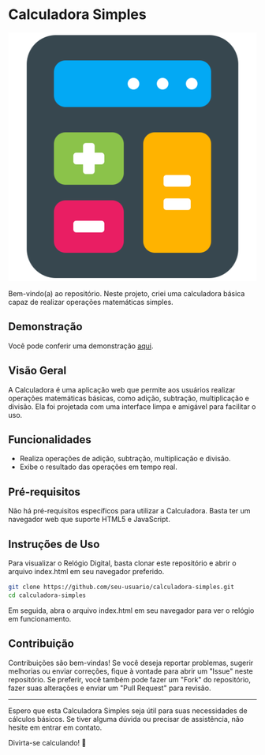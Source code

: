 # Calculadora Simples

![Calculadora](./img/calculadora.png)

Bem-vindo(a) ao repositório. Neste projeto, criei uma calculadora básica capaz de realizar operações matemáticas simples.

## Demonstração

Você pode conferir uma demonstração [aqui](https://milenaggoes.github.io/Calculadora/).

## Visão Geral

A Calculadora é uma aplicação web que permite aos usuários realizar operações matemáticas básicas, como adição, subtração, multiplicação e divisão. Ela foi projetada com uma interface limpa e amigável para facilitar o uso.

## Funcionalidades

- Realiza operações de adição, subtração, multiplicação e divisão.
- Exibe o resultado das operações em tempo real.

## Pré-requisitos

Não há pré-requisitos específicos para utilizar a Calculadora. Basta ter um navegador web que suporte HTML5 e JavaScript.

## Instruções de Uso

Para visualizar o Relógio Digital, basta clonar este repositório e abrir o arquivo index.html em seu navegador preferido.

```bash
git clone https://github.com/seu-usuario/calculadora-simples.git
cd calculadora-simples
```

Em seguida, abra o arquivo index.html em seu navegador para ver o relógio em funcionamento.

## Contribuição

Contribuições são bem-vindas! Se você deseja reportar problemas, sugerir melhorias ou enviar correções, fique à vontade para abrir um "Issue" neste repositório. Se preferir, você também pode fazer um "Fork" do repositório, fazer suas alterações e enviar um "Pull Request" para revisão.


---

Espero que esta Calculadora Simples seja útil para suas necessidades de cálculos básicos. Se tiver alguma dúvida ou precisar de assistência, não hesite em entrar em contato.

Divirta-se calculando! 🧮
